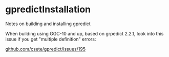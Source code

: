# gpredictInstallation
Notes on building and installing gpredict

When building using GGC-10 and up, based on grpedict 2.2.1, look into this issue if you get "multiple definition" errors:

[github.com/csete/gpredict/issues/195](https://github.com/csete/gpredict/issues/195)
